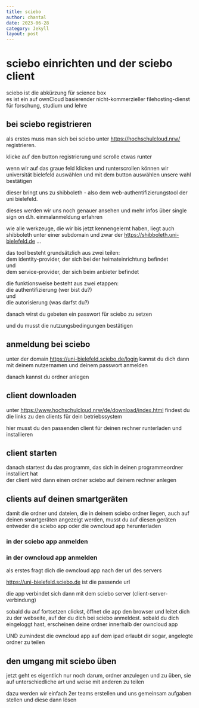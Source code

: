 ```yaml
---
title: sciebo
author: chantal
date: 2023-06-28
category: Jekyll
layout: post
---
```

# sciebo einrichten und der sciebo client

sciebo ist die abkürzung für science box  
es ist ein auf ownCloud basierender nicht-kommerzieller filehosting-dienst für forschung, studium und lehre

## bei sciebo registrieren

als erstes muss man sich bei sciebo unter https://hochschulcloud.nrw/ registrieren.

klicke auf den button registrierung und scrolle etwas runter

wenn wir auf das graue feld klicken und runterscrollen können wir universität bielefeld auswählen und mit dem button auswählen unsere wahl bestätigen

dieser bringt uns zu shibboleth - also dem web-authentifizierungstool der uni bielefeld.

dieses werden wir uns noch genauer ansehen und mehr infos über single sign on d.h. einmalanmeldung erfahren 

wie alle werkzeuge, die wir bis jetzt kennengelernt haben, liegt auch shibboleth unter einer subdomain und  zwar der https://shibboleth.uni-bielefeld.de ...

das tool besteht grundsätzlich aus zwei teilen:  
dem identity-provider, der sich bei der heimateinrichtung befindet  
und  
dem service-provider, der sich beim anbieter befindet

die funktionsweise besteht aus zwei etappen:  
die authentifizierung (wer bist du?)  
und  
die autorisierung (was darfst du?)  

danach wirst du gebeten ein passwort für sciebo zu setzen  

und du musst die nutzungsbedingungen bestätigen

## anmeldung bei sciebo

unter der domain https://uni-bielefeld.sciebo.de/login kannst du dich dann mit deinem nutzernamen und deinem passwort anmelden

danach kannst du ordner anlegen

## client downloaden

unter https://www.hochschulcloud.nrw/de/download/index.html findest du die links zu den clients für dein betriebssystem  

hier musst du den passenden client für deinen rechner runterladen und installieren

## client starten

danach startest du das programm, das sich in deinen programmeordner installiert hat  
der client wird dann einen ordner sciebo auf deinem rechner anlegen

## clients auf deinen smartgeräten

damit die ordner und dateien, die in deinem sciebo ordner liegen, auch auf deinen smartgeräten angezeigt werden, musst du auf diesen geräten entweder die sciebo app oder die owncloud app herunterladen  

### in der sciebo app anmelden


### in der owncloud app anmelden

als erstes fragt dich die owncloud app nach der url des servers  

https://uni-bielefeld.sciebo.de ist die passende url  

die app verbindet sich dann mit dem sciebo server (client-server-verbindung)

sobald du auf fortsetzen clickst, öffnet die app den browser und leitet dich zu der webseite, auf der du dich bei sciebo anmeldest. sobald du dich eingeloggt hast, erscheinen deine ordner innerhalb der owncloud app  

UND zumindest die owncloud app auf dem ipad erlaubt dir sogar, angelegte ordner zu teilen  

## den umgang mit sciebo üben

jetzt geht es eigentlich nur noch darum, ordner anzulegen und zu üben, sie auf unterschiedliche art und weise mit anderen zu teilen  

dazu werden wir einfach 2er teams erstellen und uns gemeinsam aufgaben stellen und diese dann lösen
